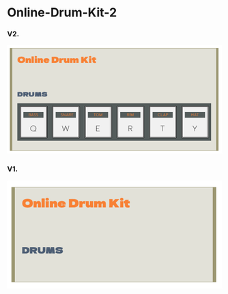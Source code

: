 # Online-Drum-Kit-2

<h3>V2.</h3>

![screen image](pic2.png)

<h3>V1.</h3>

![screen image](pic1.png)
